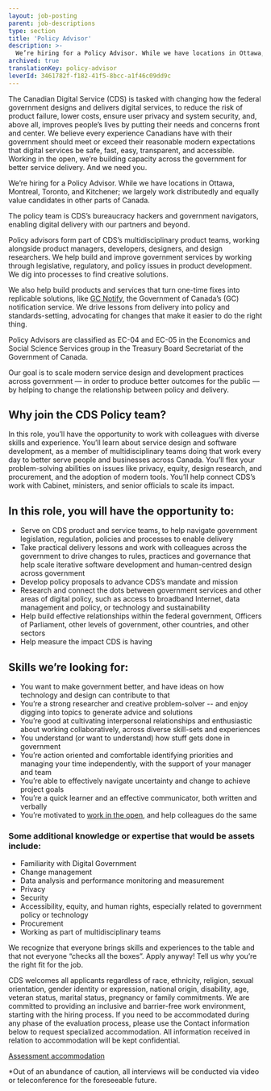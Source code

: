 ```yaml
---
layout: job-posting
parent: job-descriptions
type: section
title: 'Policy Advisor'
description: >-
  We’re hiring for a Policy Advisor. While we have locations in Ottawa, Montreal, Toronto, and Kitchener; we largely work distributedly and equally value candidates in other parts of Canada.
archived: true
translationKey: policy-advisor
leverId: 3461782f-f182-41f5-8bcc-a1f46c09dd9c
---
```


The Canadian Digital Service (CDS) is tasked with changing how the federal government designs and delivers digital services, to reduce the risk of product failure, lower costs, ensure user privacy and system security, and, above all, improves people’s lives by putting their needs and concerns front and center. We believe every experience Canadians have with their government should meet or exceed their reasonable modern expectations that digital services be safe, fast, easy, transparent, and accessible. Working in the open, we’re building capacity across the government for better service delivery. And we need you.

We’re hiring for a Policy Advisor. While we have locations in Ottawa, Montreal, Toronto, and Kitchener; we largely work distributedly and equally value candidates in other parts of Canada.

The policy team is CDS’s bureaucracy hackers and government navigators, enabling digital delivery with our partners and beyond. 

Policy advisors form part of CDS’s multidisciplinary product teams, working alongside product managers, developers, designers, and design researchers. We help build and improve government services by working through legislative, regulatory, and policy issues in product development. We dig into processes to find creative solutions. 

We also help build products and services that turn one-time fixes into replicable solutions, like [GC Notify](https://notification.canada.ca), the Government of Canada’s (GC) notification service. We drive lessons from delivery into policy and standards-setting, advocating for changes that make it easier to do the right thing. 

Policy Advisors are classified as EC-04 and EC-05 in the Economics and Social Science Services group in the Treasury Board Secretariat of the Government of Canada.

Our goal is to scale modern service design and development practices across government — in order to produce better outcomes for the public — by helping to change the relationship between policy and delivery. 

## Why join the CDS Policy team? 

In this role, you’ll have the opportunity to work with colleagues with diverse skills and experience. You’ll learn about service design and software development, as a member of multidisciplinary teams doing that work every day to better serve people and businesses across Canada. You’ll flex your problem-solving abilities on issues like privacy, equity, design research, and procurement, and the adoption of modern tools. You’ll help connect  CDS’s work with Cabinet, ministers, and senior officials to scale its impact. 
 
## In this role, you will have the opportunity to:

- Serve on CDS product and service teams, to help navigate government legislation, regulation, policies and processes to enable delivery
- Take practical delivery lessons and work with colleagues across the government to drive changes to rules, practices and governance that help scale iterative software development and human-centred design across government
- Develop policy proposals to advance CDS’s mandate and mission  
- Research and connect the dots between government services and other areas of digital policy, such as access to broadband Internet, data management and policy, or technology and sustainability
- Help build effective relationships within the federal government, Officers of Parliament, other levels of government, other countries, and other sectors
- Help measure the impact CDS is having
 
## Skills we’re looking for:

- You want to make government better, and have ideas on how technology and design can contribute to that
- You’re a strong researcher and creative problem-solver -- and enjoy digging into topics to generate advice and solutions
- You’re good at cultivating interpersonal relationships and enthusiastic about working collaboratively, across diverse skill-sets and experiences 
- You understand (or want to understand) how stuff gets done in government
- You’re action oriented and comfortable identifying priorities and managing your time independently, with the support of your manager and team
- You’re able to effectively navigate uncertainty and change to achieve project goals
- You’re a quick learner and an effective communicator, both written and verbally 
- You’re motivated to [work in the open](https://digital.canada.ca/2020/02/24/why-open-source-matters/), and help colleagues do the same

### Some additional knowledge or expertise that would be assets include: 

- Familiarity with Digital Government
- Change management 
- Data analysis and performance monitoring and measurement
- Privacy
- Security
- Accessibility, equity, and human rights, especially related to government policy or technology
- Procurement
- Working as part of multidisciplinary teams

We recognize that everyone brings skills and experiences to the table and that not everyone “checks all the boxes”. Apply anyway! Tell us why you’re the right fit for the job.

CDS welcomes all applicants regardless of race, ethnicity, religion, sexual orientation, gender identity or expression, national origin, disability, age, veteran status, marital status, pregnancy or family commitments. We are committed to providing an inclusive and barrier-free work environment, starting with the hiring process. If you need to be accommodated during any phase of the evaluation process, please use the Contact information below to request specialized accommodation. All information received in relation to accommodation will be kept confidential.

[Assessment accommodation](https://www.canada.ca/en/public-service-commission/services/assessment-accommodation-page.html)

*Out of an abundance of caution, all interviews will be conducted via video or teleconference for the foreseeable future.

